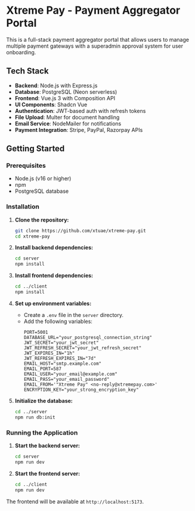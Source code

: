 # Xtreme Pay - Payment Aggregator Portal

This is a full-stack payment aggregator portal that allows users to manage multiple payment gateways with a superadmin approval system for user onboarding.

## Tech Stack

-   **Backend**: Node.js with Express.js
-   **Database**: PostgreSQL (Neon serverless)
-   **Frontend**: Vue.js 3 with Composition API
-   **UI Components**: Shadcn Vue
-   **Authentication**: JWT-based auth with refresh tokens
-   **File Upload**: Multer for document handling
-   **Email Service**: NodeMailer for notifications
-   **Payment Integration**: Stripe, PayPal, Razorpay APIs

## Getting Started

### Prerequisites

-   Node.js (v16 or higher)
-   npm
-   PostgreSQL database

### Installation

1.  **Clone the repository:**

    ```bash
    git clone https://github.com/xtuae/xtreme-pay.git
    cd xtreme-pay
    ```

2.  **Install backend dependencies:**

    ```bash
    cd server
    npm install
    ```

3.  **Install frontend dependencies:**

    ```bash
    cd ../client
    npm install
    ```

4.  **Set up environment variables:**

    -   Create a `.env` file in the `server` directory.
    -   Add the following variables:
        ```
        PORT=5001
        DATABASE_URL="your_postgresql_connection_string"
        JWT_SECRET="your_jwt_secret"
        JWT_REFRESH_SECRET="your_jwt_refresh_secret"
        JWT_EXPIRES_IN="1h"
        JWT_REFRESH_EXPIRES_IN="7d"
        EMAIL_HOST="smtp.example.com"
        EMAIL_PORT=587
        EMAIL_USER="your_email@example.com"
        EMAIL_PASS="your_email_password"
        EMAIL_FROM='"Xtreme Pay" <no-reply@xtremepay.com>'
        ENCRYPTION_KEY="your_strong_encryption_key"
        ```

5.  **Initialize the database:**

    ```bash
    cd ../server
    npm run db:init
    ```

### Running the Application

1.  **Start the backend server:**

    ```bash
    cd server
    npm run dev
    ```

2.  **Start the frontend server:**

    ```bash
    cd ../client
    npm run dev
    ```

The frontend will be available at `http://localhost:5173`.
